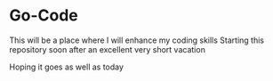 # Go-Code
This will be a place where I will enhance my coding skills
Starting this repository soon after an excellent very short vacation

Hoping it goes as well as today
